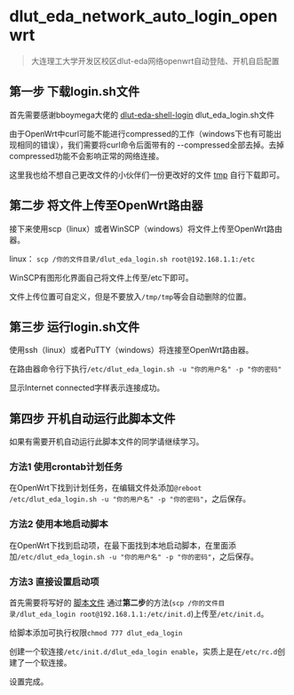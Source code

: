 # dlut_eda_network_auto_login_openwrt

> 大连理工大学开发区校区dlut-eda网络openwrt自动登陆、开机自启配置

## 第一步 下载login.sh文件

首先需要感谢bboymega大佬的 [dlut-eda-shell-login](https://github.com/bboymega/dlut-eda-shell-login) dlut_eda_login.sh文件

由于OpenWrt中curl可能不能进行compressed的工作（windows下也有可能出现相同的错误），我们需要将curl命令后面带有的 --compressed全部去掉。去掉compressed功能不会影响正常的网络连接。

这里我也给不想自己更改文件的小伙伴们一份更改好的文件 [tmp](tmp) 自行下载即可。

## 第二步 将文件上传至OpenWrt路由器

接下来使用scp（linux）或者WinSCP（windows）将文件上传至OpenWrt路由器。

linux：
`scp /你的文件目录/dlut_eda_login.sh root@192.168.1.1:/etc`

WinSCP有图形化界面自己将文件上传至/etc下即可。

文件上传位置可自定义，但是不要放入`/tmp/tmp`等会自动删除的位置。

## 第三步 运行login.sh文件

使用ssh（linux）或者PuTTY（windows）将连接至OpenWrt路由器。

在路由器命令行下执行`/etc/dlut_eda_login.sh -u "你的用户名" -p "你的密码"`

显示Internet connected字样表示连接成功。

## 第四步 开机自动运行此脚本文件

如果有需要开机自动运行此脚本文件的同学请继续学习。

### 方法1 使用crontab计划任务

在OpenWrt下找到计划任务，在编辑文件处添加`@reboot /etc/dlut_eda_login.sh -u "你的用户名" -p "你的密码"`，之后保存。

### 方法2 使用本地启动脚本

在OpenWrt下找到启动项，在最下面找到本地启动脚本，在里面添加`/etc/dlut_eda_login.sh -u "你的用户名" -p "你的密码"`，之后保存。

### 方法3 直接设置启动项

首先需要将写好的 [脚本文件](tmp) 通过**第二步**的方法(`scp /你的文件目录/dlut_eda_login root@192.168.1.1:/etc/init.d`)上传至`/etc/init.d`。

给脚本添加可执行权限`chmod 777 dlut_eda_login`

创建一个软连接`/etc/init.d/dlut_eda_login enable`，实质上是在`/etc/rc.d`创建了一个软连接。

设置完成。
